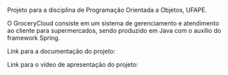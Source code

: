 Projeto para a disciplina de Programação Orientada a Objetos, UFAPE.

O GroceryCloud consiste em um sistema de gerenciamento e atendimento ao cliente para supermercados, sendo produzido em Java com o auxílio do framework Spring.

Link para a documentação do projeto: <ADICIONAR>

Link para o vídeo de apresentação do projeto: <ADICIONAR>
